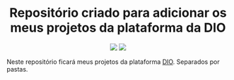 <h1 align="center"> Repositório criado para adicionar os meus projetos da plataforma da DIO </h1>

<p align="center">
  <img src="https://img.shields.io/static/v1?label=VISUALSTUDIOCODE&message=IDE&color=blue&style=for-the-badge&logo=VISUALSTUDIOCODE"/>
  <img src="https://img.shields.io/static/v1?label=STATUS&message=EM%20DESENVOLVIMENTO&color=GREEN&style=for-the-badge"/>
</p>

Neste repositório ficará meus projetos da plataforma [DIO](https://www.dio.me/). Separados por pastas.
